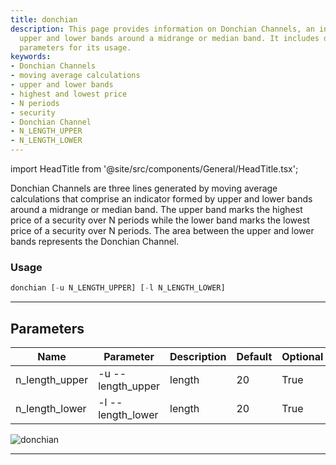 ```yaml
---
title: donchian
description: This page provides information on Donchian Channels, an indicator comprising
  upper and lower bands around a midrange or median band. It includes details of the
  parameters for its usage.
keywords:
- Donchian Channels
- moving average calculations
- upper and lower bands
- highest and lowest price
- N periods
- security
- Donchian Channel
- N_LENGTH_UPPER
- N_LENGTH_LOWER
---
```


import HeadTitle from '@site/src/components/General/HeadTitle.tsx';

<HeadTitle title="crypto /ta/donchian - Reference | OpenBB Terminal Docs" />

Donchian Channels are three lines generated by moving average calculations that comprise an indicator formed by upper and lower bands around a midrange or median band. The upper band marks the highest price of a security over N periods while the lower band marks the lowest price of a security over N periods. The area between the upper and lower bands represents the Donchian Channel.

### Usage

```python wordwrap
donchian [-u N_LENGTH_UPPER] [-l N_LENGTH_LOWER]
```

---

## Parameters

| Name | Parameter | Description | Default | Optional | Choices |
| ---- | --------- | ----------- | ------- | -------- | ------- |
| n_length_upper | -u  --length_upper | length | 20 | True | range(1, 100) |
| n_length_lower | -l  --length_lower | length | 20 | True | range(1, 100) |

![donchian](https://user-images.githubusercontent.com/46355364/154310472-6cd5805f-b87f-4668-85a1-3e5dd7267848.png)

---
